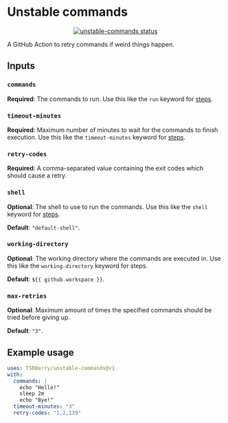 # Unstable commands

<p align="center">
  <a href="https://github.com/TSRBerry/unstable-commands/actions">
    <img alt="unstable-commands status" src="https://github.com/TSRBerry/unstable-commands/workflows/Test/badge.svg">
  </a>
</p>

A GitHub Action to retry commands if weird things happen.

## Inputs

### `commands`

**Required**:
The commands to run.
Use this like the `run` keyword for [steps](https://docs.github.com/en/actions/using-workflows/workflow-syntax-for-github-actions#jobsjob_idstepsrun).

### `timeout-minutes`

**Required**:
Maximum number of minutes to wait for the commands to finish execution.
Use this like the `timeout-minutes` keyword for [steps](https://docs.github.com/en/actions/using-workflows/workflow-syntax-for-github-actions#jobsjob_idstepstimeout-minutes).

### `retry-codes`

**Required**:
A comma-separated value containing the exit codes which should cause a retry.

### `shell`

**Optional**:
The shell to use to run the commands.
Use this like the `shell` keyword for [steps](https://docs.github.com/en/actions/using-workflows/workflow-syntax-for-github-actions#jobsjob_idstepsshell).

**Default**: `"default-shell"`.

### `working-directory`

**Optional**:
The working directory where the commands are executed in.
Use this like the `working-directory` keyword for steps.

**Default**: `${{ github.workspace }}`.

### `max-retries`

**Optional**:
Maximum amount of times the specified commands should be tried before giving up.

**Default**: `"3"`.

## Example usage

```yaml
uses: TSRBerry/unstable-commands@v1
with:
  commands: |
    echo "Hello!"
    sleep 2m
    echo "Bye!"
  timeout-minutes: "3"
  retry-codes: "1,2,139"
```
